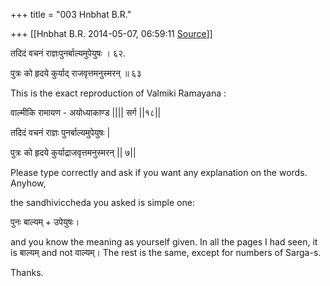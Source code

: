 +++
title = "003 Hnbhat B.R."

+++
[[Hnbhat B.R.	2014-05-07, 06:59:11 [Source](https://groups.google.com/g/samskrita/c/9pwJSdohrmw)]]



  

तदिदं वचनं राज्ञःपुनर्बाल्यमुपेयुषः । ६२.

पुत्रः को हृदये कुर्याद् राजवृत्तमनुस्मरन् ॥ ६३

  

This is the exact reproduction of Valmiki Ramayana :

  

वाल्मीकि रामायण - अयोध्याकाण्ड \|\|\|\| सर्ग \|\|१८\|\|  

  

तदिदं वचनं राज्ञः पुनर्बाल्यमुपेयुषः \|

पुत्रः को हृदये कुर्याद्राजवृत्तमनुस्मरन् \|\| ७\|\|

  

Please type correctly and ask if you want any explanation on the words. Anyhow,

  

the sandhiviccheda you asked is simple one:

  

पुनः बाल्यम् + उपेयुषः।

  

and you know the meaning as yourself given. In all the pages I had seen, it is बाल्यम् and not वाल्यम्। The rest is the same, except for numbers of Sarga-s.

  

Thanks.

